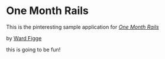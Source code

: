  # One Month Rails

 This is the pinteresting sample application for
 [*One Month Rails*](http://onemonthrails.com)

 by [Ward Figge](http://mattangriffel.com)

 this is going to be fun!